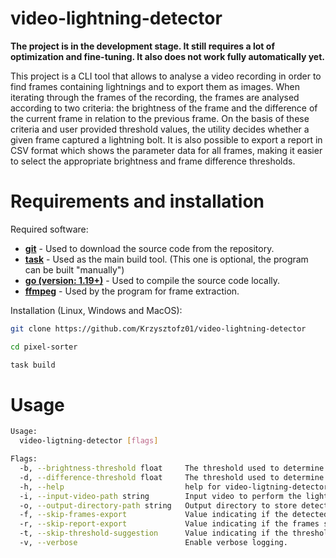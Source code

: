 # video-lightning-detector

**The project is in the development stage. It still requires a lot of optimization and fine-tuning. It also does not work fully automatically yet.**

This project is a CLI tool that allows to analyse a video recording in order to find frames containing lightnings and to export them as images. When iterating through the frames of the recording, the frames are analysed according to two criteria: the brightness of the frame and the difference of the current frame in relation to the previous frame. On the basis of these criteria and user provided threshold values, the utility decides whether a given frame captured a lightning bolt. It is also possible to export a report in CSV format which shows the parameter data for all frames, making it easier to select the appropriate brightness and frame difference thresholds. 

# Requirements and installation
Required software:
- **[git](https://git-scm.com/)** - Used to download the source code from the repository.
- **[task](https://taskfile.dev/)** - Used as the main build tool. (This one is optional, the program can be built "manually")
- **[go (version: 1.19+)](https://go.dev/)** - Used to compile the source code locally.
- **[ffmpeg](https://ffmpeg.org/)** - Used by the program for frame extraction.

Installation (Linux, Windows and MacOS):
```sh
git clone https://github.com/Krzysztofz01/video-lightning-detector

cd pixel-sorter

task build
```

# Usage
```sh
Usage:
  video-ligtning-detector [flags]

Flags:
  -b, --brightness-threshold float     The threshold used to determine the brightness of the frame.
  -d, --difference-threshold float     The threshold used to determine the difference between two neighbouring frames.
  -h, --help                           help for video-ligtning-detector
  -i, --input-video-path string        Input video to perform the lightning detection.
  -o, --output-directory-path string   Output directory to store detected frames.
  -f, --skip-frames-export             Value indicating if the detected frams should not be exported.
  -r, --skip-report-export             Value indicating if the frames statistics report should not be exported.
  -t, --skip-threshold-suggestion      Value indicating if the thresholds suggestion shoul not be calculated.
  -v, --verbose                        Enable verbose logging.

```
